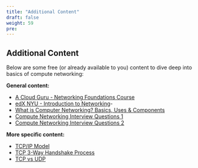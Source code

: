 ```yaml
---
title: "Additional Content"
draft: false
weight: 59
pre: 
---
```



**Additional Content**
---

Below are some free (or already available to you) content to dive deep into basics of compute networking:

**General content:**
- [A Cloud Guru - Networking Foundations Course](https://acloudguru.com/course/networking-foundations?utm_campaign=11244863417&utm_source=google&utm_medium=cpc&utm_content=469352928666&utm_term=_&adgroupid=115625160932&gclid=Cj0KCQiAuP-OBhDqARIsAD4XHpcIHsDEvchdh3RfnYVCzyaWHgSLhJDCzMUFUfZ6nDd9WSFd_vB81f8aAjS1EALw_wcB)
- [edX NYU - Introduction to Networking](https://www.edx.org/course/introduction-to-networking)- 
- [What is Computer Networking? Basics, Uses & Components](https://www.guru99.com/basic-computer-network.html)
- [Compute Networking Interview Questions 1](https://www.educba.com/computer-network-interview-questions/)
- [Compute Networking Interview Questions 2](https://www.geeksforgeeks.org/top-50-computer-networking-interview-questions-and-answers/)

**More specific content:**
- [TCP/IP Model](https://www.guru99.com/tcp-ip-model.html)
- [TCP 3-Way Handshake Process](https://www.geeksforgeeks.org/tcp-3-way-handshake-process/)
- [TCP vs UDP](https://www.guru99.com/tcp-vs-udp-understanding-the-difference.html)